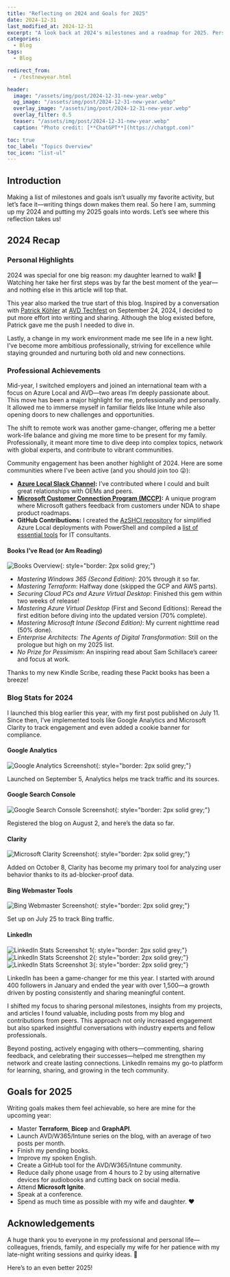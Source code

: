 ```yaml
---
title: "Reflecting on 2024 and Goals for 2025"
date: 2024-12-31
last_modified_at: 2024-12-31
excerpt: "A look back at 2024's milestones and a roadmap for 2025. Personal growth, professional achievements and ambitious goals for the future."
categories: 
  - Blog
tags: 
  - Blog

redirect_from:
  - /testnewyear.html

header:
  image: "/assets/img/post/2024-12-31-new-year.webp"
  og_image: "/assets/img/post/2024-12-31-new-year.webp"
  overlay_image: "/assets/img/post/2024-12-31-new-year.webp"
  overlay_filter: 0.5  
  teaser: "/assets/img/post/2024-12-31-new-year.webp"
  caption: "Photo credit: [**ChatGPT**](https://chatgpt.com)"

toc: true
toc_label: "Topics Overview" 
toc_icon: "list-ul"
---
```


## Introduction

Making a list of milestones and goals isn’t usually my favorite activity, but let’s face it—writing things down makes them real. So here I am, summing up my 2024 and putting my 2025 goals into words. Let’s see where this reflection takes us!

## 2024 Recap

### Personal Highlights

2024 was special for one big reason: my daughter learned to walk! 🤗 Watching her take her first steps was by far the best moment of the year—and nothing else in this article will top that.

This year also marked the true start of this blog. Inspired by a conversation with [Patrick Köhler](https://www.linkedin.com/in/patrick-koehler/) at [AVD Techfest](https://avdtechfest.com/) on September 24, 2024, I decided to put more effort into writing and sharing. Although the blog existed before, Patrick gave me the push I needed to dive in.

Lastly, a change in my work environment made me see life in a new light. I’ve become more ambitious professionally, striving for excellence while staying grounded and nurturing both old and new connections.

### Professional Achievements

Mid-year, I switched employers and joined an international team with a focus on Azure Local and AVD—two areas I’m deeply passionate about. This move has been a major highlight for me, professionally and personally. It allowed me to immerse myself in familiar fields like Intune while also opening doors to new challenges and opportunities.

The shift to remote work was another game-changer, offering me a better work-life balance and giving me more time to be present for my family. Professionally, it meant more time to dive deep into complex topics, network with global experts, and contribute to vibrant communities.

Community engagement has been another highlight of 2024. Here are some communities where I’ve been active (and you should join too 😜):

- **[Azure Local Slack Channel](https://aka.ms/azurelocal-slack):** I’ve contributed where I could and built great relationships with OEMs and peers.
- **[Microsoft Customer Connection Program (MCCP)](https://aka.ms/joinccp):** A unique program where Microsoft gathers feedback from customers under NDA to shape product roadmaps.
- **GitHub Contributions:** I created the [AzSHCI repository](https://github.com/schmittnieto/AzSHCI) for simplified Azure Local deployments with PowerShell and compiled a [list of essential tools](https://schmitt-nieto.com/blog/github-tools/) for IT consultants.

#### Books I’ve Read (or Am Reading)
![Books Overview](/assets/img/post/2024-12-31-new-year/books.jpg){: style="border: 2px solid grey;"}

- *Mastering Windows 365 (Second Edition)*: 20% through it so far.
- *Mastering Terraform*: Halfway done (skipped the GCP and AWS parts).
- *Securing Cloud PCs and Azure Virtual Desktop*: Finished this gem within two weeks of release!
- *Mastering Azure Virtual Desktop* (First and Second Editions): Reread the first edition before diving into the updated version (70% complete).
- *Mastering Microsoft Intune (Second Edition)*: My current nighttime read (50% done).
- *Enterprise Architects: The Agents of Digital Transformation*: Still on the prologue but high on my 2025 list.
- *No Prize for Pessimism*: An inspiring read about Sam Schillace’s career and focus at work.

Thanks to my new Kindle Scribe, reading these Packt books has been a breeze!

### Blog Stats for 2024

I launched this blog earlier this year, with my first post published on July 11. Since then, I’ve implemented tools like Google Analytics and Microsoft Clarity to track engagement and even added a cookie banner for compliance.

#### Google Analytics
![Google Analytics Screenshot](/assets/img/post/2024-12-31-new-year/google-analytics.png){: style="border: 2px solid grey;"}

Launched on September 5, Analytics helps me track traffic and its sources.

#### Google Search Console
![Google Search Console Screenshot](/assets/img/post/2024-12-31-new-year/google-search-console.png){: style="border: 2px solid grey;"}

Registered the blog on August 2, and here’s the data so far.

#### Clarity
![Microsoft Clarity Screenshot](/assets/img/post/2024-12-31-new-year/clarity.png){: style="border: 2px solid grey;"}

Added on October 8, Clarity has become my primary tool for analyzing user behavior thanks to its ad-blocker-proof data.

#### Bing Webmaster Tools
![Bing Webmaster Screenshot](/assets/img/post/2024-12-31-new-year/bing-webmaster.png){: style="border: 2px solid grey;"}

Set up on July 25 to track Bing traffic.

#### LinkedIn
![LinkedIn Stats Screenshot 1](/assets/img/post/2024-12-31-new-year/linkedin1.png){: style="border: 2px solid grey;"}
![LinkedIn Stats Screenshot 2](/assets/img/post/2024-12-31-new-year/linkedin2.png){: style="border: 2px solid grey;"}
![LinkedIn Stats Screenshot 3](/assets/img/post/2024-12-31-new-year/linkedin3.png){: style="border: 2px solid grey;"}

LinkedIn has been a game-changer for me this year. I started with around 400 followers in January and ended the year with over 1,500—a growth driven by posting consistently and sharing meaningful content.

I shifted my focus to sharing personal milestones, insights from my projects, and articles I found valuable, including posts from my blog and contributions from peers. This approach not only increased engagement but also sparked insightful conversations with industry experts and fellow professionals.

Beyond posting, actively engaging with others—commenting, sharing feedback, and celebrating their successes—helped me strengthen my network and create lasting connections. LinkedIn remains my go-to platform for learning, sharing, and growing in the tech community.

## Goals for 2025

Writing goals makes them feel achievable, so here are mine for the upcoming year:

- Master **Terraform**, **Bicep** and **GraphAPI**.
- Launch AVD/W365/Intune series on the blog, with an average of two posts per month.
- Finish my pending books.
- Improve my spoken English.
- Create a GitHub tool for the AVD/W365/Intune community.
- Reduce daily phone usage from 4 hours to 2 by using alternative devices for audiobooks and cutting back on social media.
- Attend **Microsoft Ignite**.
- Speak at a conference.
- Spend as much time as possible with my wife and daughter. ❤️

## Acknowledgements

A huge thank you to everyone in my professional and personal life—colleagues, friends, family, and especially my wife for her patience with my late-night writing sessions and quirky ideas. 🤗

Here’s to an even better 2025!

